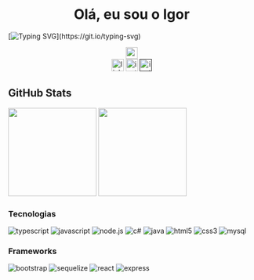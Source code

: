 # <div style="flex 1" align="center">Olá, eu sou o Igor</div>
[![Typing SVG](https://readme-typing-svg.herokuapp.com/?color=fff&size=35&center=true&vCenter=true&width=1000&lines=Sou+estudante+do+6º+período;do+Curso+de+Ciências+da+Computação;)](https://git.io/typing-svg)

<div align="center">
<img style="height: 24px" src="https://camo.githubusercontent.com/94b33bd991f6c3135af747bdf27361be43e797c0fce678b62ed5aef57e9d8bd7/68747470733a2f2f6d65646961322e67697068792e636f6d2f6d656469612f51737347456d706b79454f684243623765312f67697068792e6769663f6369643d656366303565343761306e336769316266716e74716d6f62386739616964316f796a327772336473336d67373030626c267269643d67697068792e676966">
</div>


<div align="center">
    <a style="text-decoration: none" href="https://www.linkedin.com/in/igor-reis-a9b522266/" target="_blank">
        <img src="https://img.shields.io/static/v1?message=LinkedIn&logo=linkedin&label=&color=0077B5&logoColor=white&labelColor=&style=flat" height="25" alt="linkedin logo"  />
    </a>
    <a style="text-decoration: none" href="https://www.instagram.com/ig.reiis/" target="_blank">
        <img src="https://img.shields.io/static/v1?message=Instagram&logo=instagram&label=&color=E4405F&logoColor=white&labelColor=&style=flat" height="25" alt="instagram logo"  />
    </a>
    <a style="text-decoration: none" href="" target="_blank">
        <img src="https://img.shields.io/badge/Gmail-D14836?style=for-the-badge&logo=gmail&logoColor=white" height="25" alt="instagram logo"  />
    </a>
</div>


## GitHub Stats

<div style="flex: 1; flex-direction: row; width: 100%";>
    <img height="180em" src="https://github-readme-stats.vercel.app/api?username=igreis&show_icons=true&bg_color=00000000"/>
    <img height="180em" src="https://github-readme-stats.vercel.app/api/top-langs/?username=igreis&layout=compact&langs_count=7&theme=react"/>
</div>

### Tecnologias

<div>
<img src="https://img.shields.io/badge/TypeScript-007ACC?style=for-the-badge&logo=typescript&logoColor=whi" alt= "typescript">
<img src="https://img.shields.io/badge/JavaScript-F7DF1E?style=for-the-badge&logo=javascript&logoColor=black" alt= "javascript">
<img src="https://img.shields.io/badge/Node.js-43853D?style=for-the-badge&logo=node.js&logoColor=white" alt= "node.js">
<img src="https://img.shields.io/badge/C%23-239120?style=for-the-badge&logo=c-sharp&logoColor=white" alt= "c#">
<img src="https://img.shields.io/badge/Java-ED8B00?style=for-the-badge&logo=openjdk&logoColor=white" alt= "java">
<img src="https://img.shields.io/badge/HTML5-E34F26?style=for-the-badge&logo=html5&logoColor=white" alt= "html5">
<img src="https://img.shields.io/badge/CSS3-1572B6?style=for-the-badge&logo=css3&logoColor=white" alt= "css3">
<img src="https://img.shields.io/badge/MySQL-00000F?style=for-the-badge&logo=mysql&logoColor=white" alt= "mysql">
</div>

### Frameworks

<div>
<img src="https://img.shields.io/badge/Bootstrap-563D7C?style=for-the-badge&logo=bootstrap&logoColor=white" alt= "bootstrap">
<img src="https://img.shields.io/badge/sequelize-323330?style=for-the-badge&logo=sequelize&logoColor=blue" alt= "sequelize">
<img src="https://img.shields.io/badge/React-20232A?style=for-the-badge&logo=react&logoColor=61DAFB" alt= "react">
<img src="https://img.shields.io/badge/Express.js-404D59?style=for-the-badge" alt= "express">
</div>
